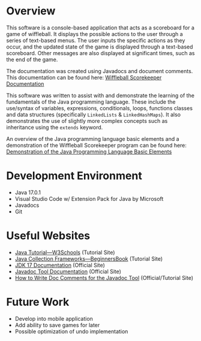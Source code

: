 # Overview
This software is a console-based application that acts as a scoreboard for a game of wiffleball. It displays the possible actions to the user through a series of text-based menus. The user inputs the specific actions as they occur, and the updated state of the game is displayed through a text-based scoreboard. Other messages are also displayed at significant times, such as the end of the game. 

The documentation was created using Javadocs and document comments. This documentation can be found here: [Wiffleball Scorekeeper Documentation](./documentation/html/index.html)

This software was written to assist with and demonstrate the learning of the fundamentals of the Java programming language. These include the use/syntax of variables, expressions, conditionals, loops, functions classes and data structures (specifically <code>LinkedLists</code> & <code>LinkedHashMaps</code>). It also demonstrates the use of slightly more complex concepts such as inheritance using the <code>extends</code> keyword. 

An overview of the Java programming language basic elements and a demonstration of the Wiffleball Scorekeeper program can be found here: [Demonstration of the Java Programming Language Basic Elements](https://youtu.be/4SbYktCSE8c)

# Development Environment
* Java 17.0.1
* Visual Studio Code w/ Extension Pack for Java by Microsoft
* Javadocs
* Git

# Useful Websites
* [Java Tutorial—W3Schools](https://www.w3schools.com/java/default.asp) (Tutorial Site)
* [Java Collection Frameworks—BeginnersBook](https://beginnersbook.com/java-collections-tutorials/) (Tutorial Site)
* [JDK 17 Documentation](https://docs.oracle.com/en/java/javase/17/index.html) (Official Site)
* [Javadoc Tool Documentation](https://www.oracle.com/java/technologies/javase/javadoc-tool.html) (Official Site)
* [How to Write Doc Comments for the Javadoc Tool](https://www.oracle.com/technical-resources/articles/java/javadoc-tool.html) (Official/Tutorial Site)

# Future Work
* Develop into mobile application
* Add ability to save games for later
* Possible optimization of undo implementation